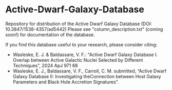 # Active-Dwarf-Galaxy-Database
Repository for distribution of the Active Dwarf Galaxy Database (DOI: 10.3847/1538-4357/ad5442)
Please see "column_description.txt" (coming soon!) for documentation of the database.

If you find this database useful to your research, please consider citing:
  - Wasleske, E. J. & Baldassare, V. F.: "Active Dwarf Galaxy Database I. Overlap between Active Galactic Nuclei Selected by Different Techniques", 2024 ApJ 971 68
  - Wasleske, E. J., Baldassare, V. F., Carroll, C. M. submitted, “Active Dwarf Galaxy Database II: Investigating theConnection between Host Galaxy Parameters and Black Hole Accretion Signatures”.
    
